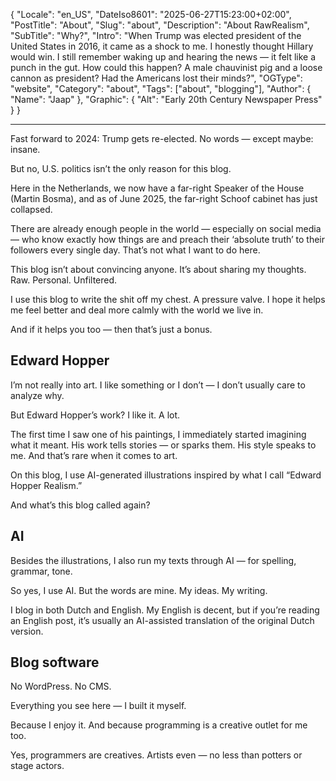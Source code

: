 ﻿{
  "Locale": "en_US",
  "DateIso8601": "2025-06-27T15:23:00+02:00",
  "PostTitle": "About",
  "Slug": "about",
  "Description": "About RawRealism",
  "SubTitle": "Why?",
  "Intro": "When Trump was elected president of the United States in 2016, it came as a shock to me. I honestly thought Hillary would win. I still remember waking up and hearing the news — it felt like a punch in the gut. How could this happen? A male chauvinist pig and a loose cannon as president? Had the Americans lost their minds?",
  "OGType": "website",
  "Category": "about",
  "Tags": ["about", "blogging"],
  "Author": {
    "Name": "Jaap"
  },
  "Graphic": {
    "Alt": "Early 20th Century Newspaper Press"
  }
}

---

Fast forward to 2024: Trump gets re-elected. No words — except maybe: insane.

But no, U.S. politics isn’t the only reason for this blog.

Here in the Netherlands, we now have a far-right Speaker of the House (Martin Bosma), and as of June 2025, the far-right Schoof cabinet has just collapsed.

There are already enough people in the world — especially on social media — who know exactly how things are and preach their ‘absolute truth’ to their followers every single day. That’s not what I want to do here.

This blog isn’t about convincing anyone. It’s about sharing my thoughts. Raw. Personal. Unfiltered.

I use this blog to write the shit off my chest. A pressure valve. I hope it helps me feel better and deal more calmly with the world we live in.

And if it helps you too — then that’s just a bonus.

## Edward Hopper

I’m not really into art. I like something or I don’t — I don’t usually care to analyze why.

But Edward Hopper’s work? I like it. A lot.

The first time I saw one of his paintings, I immediately started imagining what it meant. His work tells stories — or sparks them. His style speaks to me. And that’s rare when it comes to art.

On this blog, I use AI-generated illustrations inspired by what I call “Edward Hopper Realism.”

And what’s this blog called again?

## AI

Besides the illustrations, I also run my texts through AI — for spelling, grammar, tone.

So yes, I use AI. But the words are mine. My ideas. My writing.

I blog in both Dutch and English. My English is decent, but if you’re reading an English post, it’s usually an AI-assisted translation of the original Dutch version.

## Blog software

No WordPress. No CMS.

Everything you see here — I built it myself.

Because I enjoy it. And because programming is a creative outlet for me too.

Yes, programmers are creatives. Artists even — no less than potters or stage actors.

